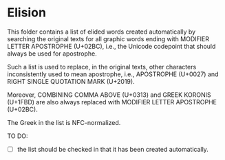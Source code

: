# Elision

This folder contains a list of elided words created automatically by searching
the original texts for all graphic words ending with MODIFIER LETTER
APOSTROPHE (U+02BC), i.e., the Unicode codepoint that should always be used
for apostrophe.

Such a list is used to replace, in the original texts, other characters
inconsistently used to mean apostrophe, i.e., APOSTROPHE (U+0027) and RIGHT
SINGLE QUOTATION MARK (U+2019).

Moreover, COMBINING COMMA ABOVE (U+0313) and GREEK KORONIS (U+1FBD) are also
always replaced with MODIFIER LETTER APOSTROPHE (U+02BC).

The Greek in the list is NFC-normalized.

TO DO:
- [ ] the list should be checked in that it has been created automatically.
